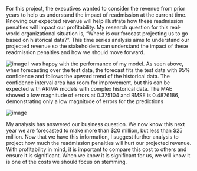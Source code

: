 For this project, the executives wanted to consider the revenue from prior years to help us understand the impact of readmission at the current time. Knowing our expected revenue will help illustrate how these readmission penalties will impact our profitability. My research question for this real-world organizational situation is, “Where is our forecast projecting us to go based on historical data?”. This time series analysis aims to understand our projected revenue so the stakeholders can understand the impact of these readmission penalties and how we should move forward. 


![image](https://github.com/user-attachments/assets/838d530a-8596-441d-ae6d-9aaa496490cb)
I was happy with the performance of my model. As seen above, when forecasting over the test data, the forecast fits the test data with 95% confidence and follows the upward trend of the historical data. The confidence interval area has room for improvement, but this can be expected with ARIMA models with complex historical data. The MAE showed a low magnitude of errors at 0.375104 and RMSE is 0.4876186, demonstrating only a low magnitude of errors for the predictions

![image](https://github.com/user-attachments/assets/6802cecb-c1e5-4445-b244-2f9055a048c2)

My analysis has answered our business question. We now know this next year we are forecasted to make more than $20 million, but less than $25 million. Now that we have this information, I suggest further analysis to project how much the readmission penalties will hurt our projected revenue. With profitability in mind, it is important to compare this cost to others and ensure it is significant. When we know it is significant for us, we will know it is one of the costs we should focus on stemming. 
